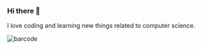 ### Hi there 👋
I love coding and learning new things related to computer science.

<!--
**AI-Pree/AI-Pree** is a ✨ _special_ ✨ repository because its `README.md` (this file) appears on your GitHub profile.

Here are some ideas to get you started:

- 🔭 I’m currently working on ...
- 🌱 I’m currently learning ...
- 👯 I’m looking to collaborate on ...
- 🤔 I’m looking for help with ...
- 💬 Ask me about ...
- 📫 How to reach me: ...
- 😄 Pronouns: ...
- ⚡ Fun fact: ...
-->

![barcode](https://resume-data-matrix-invp9g6gg-ai-pree.vercel.app/api?size=4&data=https://ai-pree.github.io/Portfolio/&fill=#55a630ff&bg=white)
